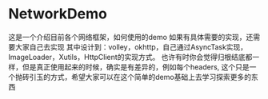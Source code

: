 # NetworkDemo
这是一个介绍目前各个网络框架，如何使用的demo
如果有具体需要的实现，还需要大家自己去实现
其中设计到：volley，okhttp，自己通过AsyncTask实现，ImageLoader，Xutils，HttpClient的实现方式。
也许有时你会觉得归根结底都一样，但是真正使用起来的时候，确实是有差异的，例如每个headers,
这个只是一个抛砖引玉的方式，希望大家可以在这个简单的demo基础上去学习探索更多的东西

